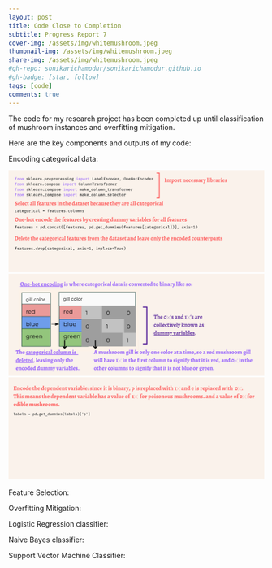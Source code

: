 ```yaml
---
layout: post
title: Code Close to Completion
subtitle: Progress Report 7
cover-img: /assets/img/whitemushroom.jpeg
thumbnail-img: /assets/img/whitemushroom.jpeg
share-img: /assets/img/whitemushroom.jpeg
#gh-repo: sonikarichamodur/sonikarichamodur.github.io
#gh-badge: [star, follow]
tags: [code]
comments: true
---
```

The code for my research project has been completed up until classification of mushroom instances and overfitting mitigation. 

Here are the key components and outputs of my code:

Encoding categorical data:

![alt-text-1](/assets/img/EncodeData1.png "title") 
![alt-text-1](/assets/img/EncodeData2.png "title") 
![alt-text-1](/assets/img/EncodeData3.png "title") 

Feature Selection:


Overfitting Mitigation:


Logistic Regression classifier:


Naive Bayes classifier:


Support Vector Machine Classifier: